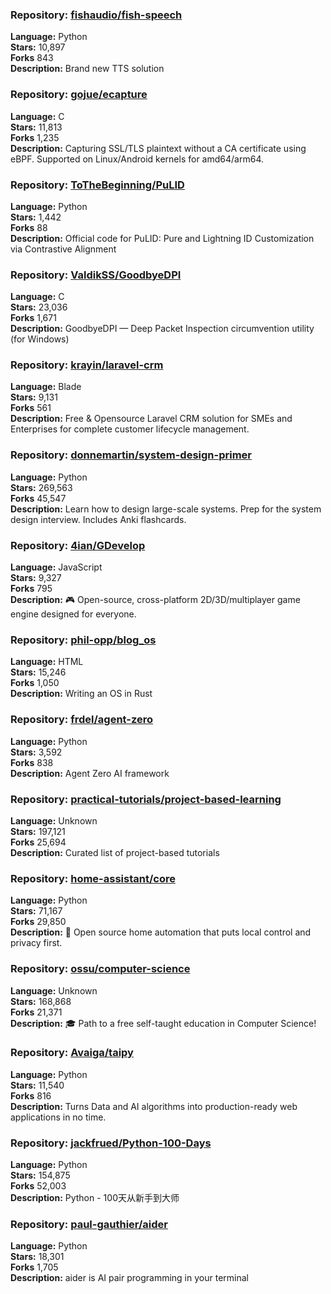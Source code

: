 ### **Repository:** [fishaudio/fish-speech](https://github.com/fishaudio/fish-speech)  

**Language:** Python  
**Stars:** 10,897  
**Forks** 843  
**Description:** Brand new TTS solution  

### **Repository:** [gojue/ecapture](https://github.com/gojue/ecapture)  

**Language:** C  
**Stars:** 11,813  
**Forks** 1,235  
**Description:** Capturing SSL/TLS plaintext without a CA certificate using eBPF. Supported on Linux/Android kernels for amd64/arm64.  

### **Repository:** [ToTheBeginning/PuLID](https://github.com/ToTheBeginning/PuLID)  

**Language:** Python  
**Stars:** 1,442  
**Forks** 88  
**Description:** Official code for PuLID: Pure and Lightning ID Customization via Contrastive Alignment  

### **Repository:** [ValdikSS/GoodbyeDPI](https://github.com/ValdikSS/GoodbyeDPI)  

**Language:** C  
**Stars:** 23,036  
**Forks** 1,671  
**Description:** GoodbyeDPI — Deep Packet Inspection circumvention utility (for Windows)  

### **Repository:** [krayin/laravel-crm](https://github.com/krayin/laravel-crm)  

**Language:** Blade  
**Stars:** 9,131  
**Forks** 561  
**Description:** Free & Opensource Laravel CRM solution for SMEs and Enterprises for complete customer lifecycle management.  

### **Repository:** [donnemartin/system-design-primer](https://github.com/donnemartin/system-design-primer)  

**Language:** Python  
**Stars:** 269,563  
**Forks** 45,547  
**Description:** Learn how to design large-scale systems. Prep for the system design interview. Includes Anki flashcards.  

### **Repository:** [4ian/GDevelop](https://github.com/4ian/GDevelop)  

**Language:** JavaScript  
**Stars:** 9,327  
**Forks** 795  
**Description:** 🎮 Open-source, cross-platform 2D/3D/multiplayer game engine designed for everyone.  

### **Repository:** [phil-opp/blog_os](https://github.com/phil-opp/blog_os)  

**Language:** HTML  
**Stars:** 15,246  
**Forks** 1,050  
**Description:** Writing an OS in Rust  

### **Repository:** [frdel/agent-zero](https://github.com/frdel/agent-zero)  

**Language:** Python  
**Stars:** 3,592  
**Forks** 838  
**Description:** Agent Zero AI framework  

### **Repository:** [practical-tutorials/project-based-learning](https://github.com/practical-tutorials/project-based-learning)  

**Language:** Unknown  
**Stars:** 197,121  
**Forks** 25,694  
**Description:** Curated list of project-based tutorials  

### **Repository:** [home-assistant/core](https://github.com/home-assistant/core)  

**Language:** Python  
**Stars:** 71,167  
**Forks** 29,850  
**Description:** 🏡 Open source home automation that puts local control and privacy first.  

### **Repository:** [ossu/computer-science](https://github.com/ossu/computer-science)  

**Language:** Unknown  
**Stars:** 168,868  
**Forks** 21,371  
**Description:** 🎓 Path to a free self-taught education in Computer Science!  

### **Repository:** [Avaiga/taipy](https://github.com/Avaiga/taipy)  

**Language:** Python  
**Stars:** 11,540  
**Forks** 816  
**Description:** Turns Data and AI algorithms into production-ready web applications in no time.  

### **Repository:** [jackfrued/Python-100-Days](https://github.com/jackfrued/Python-100-Days)  

**Language:** Python  
**Stars:** 154,875  
**Forks** 52,003  
**Description:** Python - 100天从新手到大师  

### **Repository:** [paul-gauthier/aider](https://github.com/paul-gauthier/aider)  

**Language:** Python  
**Stars:** 18,301  
**Forks** 1,705  
**Description:** aider is AI pair programming in your terminal  


